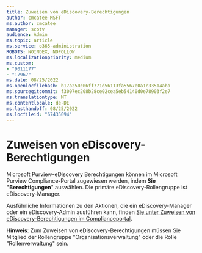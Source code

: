 ```yaml
---
title: Zuweisen von eDiscovery-Berechtigungen
author: cmcatee-MSFT
ms.author: cmcatee
manager: scotv
audience: Admin
ms.topic: article
ms.service: o365-administration
ROBOTS: NOINDEX, NOFOLLOW
ms.localizationpriority: medium
ms.custom:
- "9011177"
- "17967"
ms.date: 08/25/2022
ms.openlocfilehash: b17a250c06ff771d56113fa5567e0a1c33514aba
ms.sourcegitcommit: f3007ec208b28ce02cea5eb54140d0e78903f2e7
ms.translationtype: MT
ms.contentlocale: de-DE
ms.lasthandoff: 08/25/2022
ms.locfileid: "67435094"
---
```

# <a name="assign-ediscovery-permissions"></a>Zuweisen von eDiscovery-Berechtigungen

Microsoft Purview-eDiscovery Berechtigungen können im Microsoft Purview Compliance-Portal zugewiesen werden, indem **Sie "Berechtigungen**" auswählen.  Die primäre eDiscovery-Rollengruppe ist eDiscovery-Manager. 

Ausführliche Informationen zu den Aktionen, die ein eDiscovery-Manager oder ein eDiscovery-Admin ausführen kann, finden [Sie unter Zuweisen von eDiscovery-Berechtigungen im Complianceportal](https://docs.microsoft.com/microsoft-365/compliance/assign-ediscovery-permissions).

**Hinweis**: Zum Zuweisen von eDiscovery-Berechtigungen müssen Sie Mitglied der Rollengruppe "Organisationsverwaltung" oder die Rolle "Rollenverwaltung" sein.